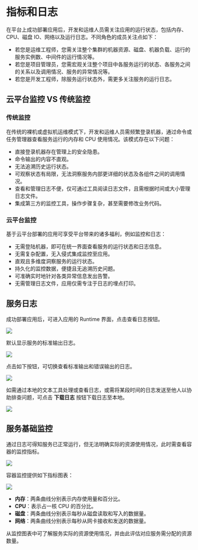 # 指标和日志

在平台上成功部署应用后，开发和运维人员需关注应用的运行状态，包括内存、CPU、磁盘 IO、网络以及运行日志。不同角色的成员关注点如下：

* 若您是运维工程师，您需关注整个集群的机器资源、磁盘、机器负载、运行的服务实例数、中间件的运行情况等。
* 若您是项目管理员，您需宏观关注整个项目中各服务运行的状态、各服务之间的关系以及调用情况、服务的异常情况等。
* 若您是开发工程师，除服务运行状态外，需更多关注服务的运行日志。

## 云平台监控 VS 传统监控

### 传统监控

在传统的裸机或虚拟机运维模式下，开发和运维人员需频繁登录机器，通过命令或任务管理器查看服务运行的内存和 CPU 使用情况。该模式存在以下问题：

* 直接登录机器存在管理上的安全隐患。
* 命令输出的内容不直观。
* 无法追溯历史运行状态。
* 可观察状态有局限，无法洞察服务内部更详细的状态及各组件之间的调用情况。
* 查看和管理日志不便，仅可通过工具阅读日志文件，且需根据时间或大小管理日志文件。
* 集成第三方的监控工具，操作步骤复杂，甚至需要修改业务代码。

### 云平台监控

基于云平台部署的应用可享受平台带来的诸多福利，例如监控和日志：

* 无需登陆机器，即可在统一界面查看服务的运行状态和日志信息。
* 无需复杂配置，无入侵式集成监控至应用。
* 直观且多维度洞察服务的运行状态。
* 持久化的监控数据，便捷且无追溯历史问题。
* 可准确实时地针对各类异常信息发出告警。
* 无需管理日志文件，应用仅需专注于日志的埋点打印。

## 服务日志

成功部署应用后，可进入应用的 Runtime 界面，点击查看日志按钮。

![](https://terminus-paas.oss-cn-hangzhou.aliyuncs.com/paas-doc/2021/08/23/d6159cd6-8de2-4637-8117-c53aef4eda6d.png)

默认显示服务的标准输出日志。

![](https://terminus-paas.oss-cn-hangzhou.aliyuncs.com/paas-doc/2021/08/23/cf3d68f0-18b0-4674-8695-3a387307021d.png)

点击如下按钮，可切换查看标准输出和错误输出的日志。

![](https://terminus-paas.oss-cn-hangzhou.aliyuncs.com/paas-doc/2021/08/23/a41b4375-9ea4-4fb7-8bd6-aa523ef9d4ac.png)

如需通过本地的文本工具处理或查看日志，或需将某段时间的日志发送至他人以协助排查问题，可点击 **下载日志** 按钮下载日志至本地。

![](https://terminus-paas.oss-cn-hangzhou.aliyuncs.com/paas-doc/2021/08/23/f2afbd57-a232-4feb-9a3f-de164affeede.png)

## 服务基础监控

通过日志可得知服务已正常运行，但无法明确实际的资源使用情况，此时需查看容器的监控指标。

![](https://terminus-paas.oss-cn-hangzhou.aliyuncs.com/paas-doc/2021/08/23/bd5ee7f8-77f5-4a7f-96a0-924fec531807.png)

容器监控提供如下指标图表：

![](https://terminus-paas.oss-cn-hangzhou.aliyuncs.com/paas-doc/2021/08/23/a60425c3-f8e3-4e2a-834a-94b3461e5c1b.png)

* **内存**：两条曲线分别表示内存使用量和百分比。
* **CPU**：表示占一核 CPU 的百分比。
* **磁盘**：两条曲线分别表示每秒从磁盘读取和写入的数据量。
* **网络**：两条曲线分别表示每秒从网卡接收和发送的数据量。

从监控图表中可了解服务实际的资源使用情况，并由此评估对应服务需分配的资源数量。
